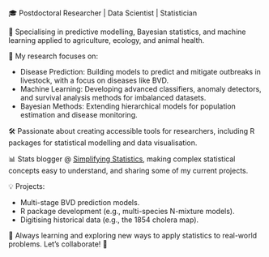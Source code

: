 🎓 Postdoctoral Researcher | Data Scientist | Statistician

📍 Specialising in predictive modelling, Bayesian statistics, and machine learning applied to agriculture, ecology, and animal health.

🔬 My research focuses on:

 * Disease Prediction: Building models to predict and mitigate outbreaks in livestock, with a focus on diseases like BVD.
 * Machine Learning: Developing advanced classifiers, anomaly detectors, and survival analysis methods for imbalanced datasets.
 * Bayesian Methods: Extending hierarchical models for population estimation and disease monitoring.
    
🛠️ Passionate about creating accessible tools for researchers, including R packages for statistical modelling and data visualisation.

📊 Stats blogger @ <a href="https://simplifyingstats.wordpress.com/">Simplifying Statistics</a>, making complex statistical concepts easy to understand, and sharing some of my current projects.

💡 Projects:

  * Multi-stage BVD prediction models.
  * R package development (e.g., multi-species N-mixture models).
  * Digitising historical data (e.g., the 1854 cholera map).
    
🌱 Always learning and exploring new ways to apply statistics to real-world problems.
Let’s collaborate! 🤝
